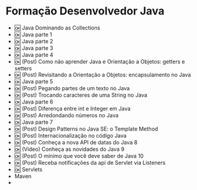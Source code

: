 # Formação Desenvolvedor Java

- :ok: Java Dominando as Collections
- :ok: Java parte 1
- :ok: Java parte 2
- :ok: Java parte 3
- :ok: Java parte 4
- :ok: (Post) Como não aprender Java e Orientação a Objetos: getters e setters
- :ok: (Post) Revisitando a Orientação a Objetos: encapsulamento no Java
- :ok: Java parte 5
- :ok: (Post) Pegando partes de um texto no Java
- :ok: (Post) Trocando caracteres de uma String no Java
- :ok: Java parte 6
- :ok: (Post) Diferença entre int e Integer em Java
- :ok: (Post) Arredondando números no Java
- :ok: Java parte 7
- :ok: (Post) Design Patterns no Java SE: o Template Method
- :ok: (Post) Internacionalização no código Java
- :ok: (Post) Conheça a nova API de datas do Java 8
- :ok: (Video) Conheça as novidades do Java 9
- :ok: (Post) O mínimo que você deve saber de Java 10
- :ok: (Post) Receba notificações da api de Servlet via Listeners
- :ok: Servlets
- Maven
- 